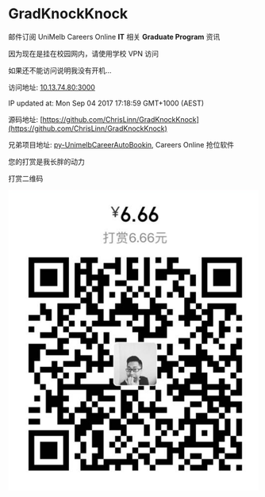 # GradKnockKnock
邮件订阅 UniMelb Careers Online __IT__ 相关 __Graduate Program__  资讯

因为现在是挂在校园网内，请使用学校 VPN 访问

如果还不能访问说明我没有开机...

访问地址: [10.13.74.80:3000](http://10.13.74.80:3000)

IP updated at: Mon Sep 04 2017 17:18:59 GMT+1000 (AEST)


源码地址: [https://github.com/ChrisLinn/GradKnockKnock](https://github.com/ChrisLinn/GradKnockKnock)

兄弟项目地址: [py-UnimelbCareerAutoBookin](https://github.com/ChrisLinn/py-UnimelbCareerAutoBookin), Careers Online 抢位软件


您的打赏是我长胖的动力

打赏二维码

![QR](public/QR.png)
